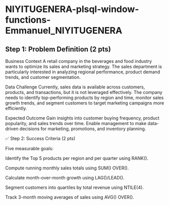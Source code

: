 # NIYITUGENERA-plsql-window-functions-Emmanuel_NIYITUGENERA
## Step 1: Problem Definition (2 pts)

Business Context
A retail company in the beverages and food industry wants to optimize its sales and marketing strategy. The sales department is particularly interested in analyzing regional performance, product demand trends, and customer segmentation.

Data Challenge
Currently, sales data is available across customers, products, and transactions, but it is not leveraged effectively. The company needs to identify top-performing products by region and time, monitor sales growth trends, and segment customers to target marketing campaigns more efficiently.

Expected Outcome
Gain insights into customer buying frequency, product popularity, and sales trends over time. Enable management to make data-driven decisions for marketing, promotions, and inventory planning.

✅ Step 2: Success Criteria (2 pts)

Five measurable goals:

Identify the Top 5 products per region and per quarter using RANK().

Compute running monthly sales totals using SUM() OVER().

Calculate month-over-month growth using LAG()/LEAD().

Segment customers into quartiles by total revenue using NTILE(4).

Track 3-month moving averages of sales using AVG() OVER().
